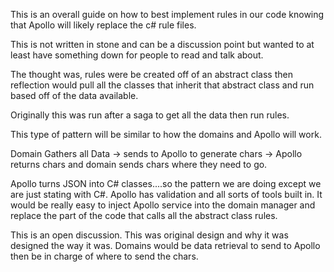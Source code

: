 This is an overall guide on how to best implement rules in our code knowing that Apollo will likely replace the c# rule files.

This is not written in stone and can be a discussion point but wanted to at least have something down for people to read and talk about.

The thought was, rules were be created off of an abstract class then reflection would pull all the classes that inherit that abstract class and run based off of the data available.

Originally this was run after a saga to get all the data then run rules.

This type of pattern will be similar to how the domains and Apollo will work.

Domain Gathers all Data -> sends to Apollo to generate chars -> Apollo returns chars and domain sends chars where they need to go.

Apollo turns JSON into C# classes....so the pattern we are doing except we are just stating with C#.  Apollo has validation and all sorts of tools built in.    It would be really easy to inject Apollo service into the domain manager and replace the part of the code that calls all the abstract class rules.

This is an open discussion.  This was original design and why it was designed the way it was.  Domains would be data retrieval to send to Apollo then be in charge of where to send the chars.





